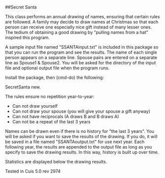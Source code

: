 ##Secret Santa

This class performs an annual drawing of names, ensuring that certain rules are followed.
A family may decide to draw names at Christmas so that each person can receive one especially nice gift instead of many lesser ones. The tedium of obtaining a good drawing by "pulling names from a hat" inspired this program.

A sample input file named "SSANTAinput.txt" is included in this package so that you can run the program and see the results. The name of each single person appears on a separate line. Spouse pairs are entered on a separate line as Spouse1 & Spouse2. You will be asked for the directory of the input file and optional output file when the program runs.

Install the package, then (cmd-do) the following:

SecretSanta new.

The rules ensure no repetition year-to-year:

- Can not draw yourself
- Can not draw your spouse (you will give your spouse a gift anyway)
- Can not have reciprocals (A draws B and B draws A)
- Can not be a repeat of the last 3 years

Names can be drawn even if there is no history for "the last 3 years". You will be asked if you want to save the results of the drawing. If you do, it will be saved in a file named "SSANTAoutput.txt" for use next year. Each following year, the results are appended to the output file as long as you specify to save the drawing results. In this way, history is built up over time.

Statistics are displayed below the drawing results. 

Tested in Cuis 5.0  rev 2974
